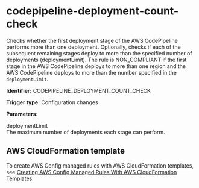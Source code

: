 # codepipeline\-deployment\-count\-check<a name="codepipeline-deployment-count-check"></a>

Checks whether the first deployment stage of the AWS CodePipeline performs more than one deployment\. Optionally, checks if each of the subsequent remaining stages deploy to more than the specified number of deployments \(deploymentLimit\)\. The rule is NON\_COMPLIANT if the first stage in the AWS CodePipeline deploys to more than one region and the AWS CodePipeline deploys to more than the number specified in the `deploymentLimit`\. 

**Identifier:** CODEPIPELINE\_DEPLOYMENT\_COUNT\_CHECK

**Trigger type:** Configuration changes

**Parameters:**

 deploymentLimit  
The maximum number of deployments each stage can perform\.

## AWS CloudFormation template<a name="w4aac13c29c17c81c13"></a>

To create AWS Config managed rules with AWS CloudFormation templates, see [Creating AWS Config Managed Rules With AWS CloudFormation Templates](aws-config-managed-rules-cloudformation-templates.md)\.